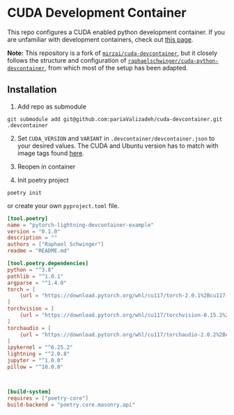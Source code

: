 # CUDA Development Container
This repo configures a CUDA enabled python development container. 
If you are unfamiliar with development containers, check out [this page](https://github.com/microsoft/vscode-dev-containers).

**Note:** This repository is a fork of [`mirzai/cuda-devcontainer`](https://github.com/mirzai/cuda-devcontainer), but it closely follows the structure and configuration of [`raphaelschwinger/cuda-python-devcontainer`](https://github.com/raphaelschwinger/cuda-python-devcontainer), from which most of the setup has been adapted.


## Installation

1. Add repo as submodule
```
git submodule add git@github.com:pariaValizadeh/cuda-devcontainer.git .devcontainer
```

2. Set `CUDA_VERSION` and `VARIANT` in `.devcontainer/devcontainer.json` to your desired values. 
   The CUDA and Ubuntu version has to match with image tags found [here](https://hub.docker.com/r/nvidia/cuda).

3. Reopen in container

4. Init poetry project
```
poetry init
```

or create your own `pyproject.toml` file.

```toml
[tool.poetry]
name = "pytorch-lightning-devcontainer-example"
version = "0.1.0"
description = ""
authors = ["Raphael Schwinger"]
readme = "README.md"

[tool.poetry.dependencies]
python = "^3.8"
pathlib = "^1.0.1"
argparse = "^1.4.0"
torch = [
    {url = "https://download.pytorch.org/whl/cu117/torch-2.0.1%2Bcu117-cp38-cp38-linux_x86_64.whl", platform = "linux", python = ">=3.8 <3.9"}
]
torchvision = [
    {url = "https://download.pytorch.org/whl/cu117/torchvision-0.15.2%2Bcu117-cp38-cp38-linux_x86_64.whl", platform = "linux", python = ">=3.8 <3.9"}
]
torchaudio = [
    {url = "https://download.pytorch.org/whl/cu117/torchaudio-2.0.2%2Bcu117-cp38-cp38-linux_x86_64.whl", platform = "linux", python = ">=3.8 <3.9"}
]
ipykernel = "^6.25.2"
lightning = "^2.0.8"
jupyter = "^1.0.0"
pillow = "^10.0.0"



[build-system]
requires = ["poetry-core"]
build-backend = "poetry.core.masonry.api"
```
